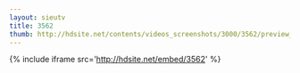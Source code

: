 ```yaml
---
layout: sieutv
title: 3562
thumb: http://hdsite.net/contents/videos_screenshots/3000/3562/preview_360p.mp4.jpg
---
```

{% include iframe src='http://hdsite.net/embed/3562' %}
 
